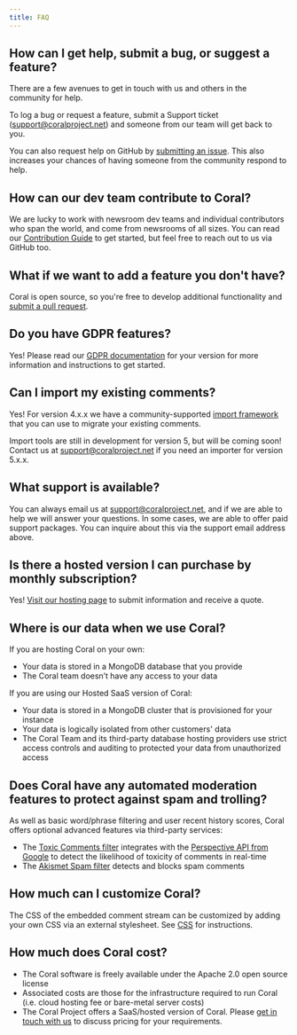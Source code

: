 ```yaml
---
title: FAQ
---
```


## How can I get help, submit a bug, or suggest a feature?

There are a few avenues to get in touch with us and others in the community for help.

To log a bug or request a feature, submit a Support ticket ([support@coralproject.net](mailto:support@coralproject.net)) and someone from our team will get back to you.

You can also request help on GitHub by [submitting an issue](https://github.com/coralproject/talk/issues). This also increases your chances of having someone from the community respond to help.

## How can our dev team contribute to Coral?

We are lucky to work with newsroom dev teams and individual contributors who span the world, and come from newsrooms of all sizes. You can read our [Contribution Guide](https://github.com/coralproject/talk/blob/master/CONTRIBUTING.md) to get started, but feel free to reach out to us via GitHub too.

## What if we want to add a feature you don't have?

Coral is open source, so you're free to develop additional functionality and [submit a pull request](https://github.com/coralproject.net/talk).

## Do you have GDPR features?

Yes! Please read our [GDPR documentation](/gdpr) for your version for more information and instructions to get started.

## Can I import my existing comments?

Yes! For version 4.x.x we have a community-supported [import framework](https://github.com/coralproject/talk-importer) that you can use to migrate your existing comments.

Import tools are still in development for version 5, but will be coming soon! Contact us at [support@coralproject.net](mailto:support@coralproject.net) if you need an importer for version 5.x.x.

## What support is available?

You can always email us at [support@coralproject.net](mailto:support@coralproject.net), and if we are able to help we will answer your questions. In some cases, we are able to offer paid support packages. You can inquire about this via the support email address above.

## Is there a hosted version I can purchase by monthly subscription?

Yes! [Visit our hosting page](https://coralproject.net/pricing/) to submit information and receive a quote.

## Where is our data when we use Coral?

If you are hosting Coral on your own:

- Your data is stored in a MongoDB database that you provide
- The Coral team doesn’t have any access to your data

If you are using our Hosted SaaS version of Coral:

- Your data is stored in a MongoDB cluster that is provisioned for your instance
- Your data is logically isolated from other customers' data
- The Coral Team and its third-party database hosting providers use strict access controls and auditing to protected your data from unauthorized access

## Does Coral have any automated moderation features to protect against spam and trolling?

As well as basic word/phrase filtering and user recent history scores, Coral offers optional advanced features via third-party services:

- The [Toxic Comments filter](/administration#toxic-comment-filter) integrates with the [Perspective API from Google](https://www.perspectiveapi.com/) to detect the likelihood of toxicity of comments in real-time
- The [Akismet Spam filter](/administration#spam-detection-filter) detects and blocks spam comments

## How much can I customize Coral?

The CSS of the embedded comment stream can be customized by adding your own CSS via an external stylesheet. See [CSS](/css) for instructions.

## How much does Coral cost?

- The Coral software is freely available under the Apache 2.0 open source license
- Associated costs are those for the infrastructure required to run Coral (i.e. cloud hosting fee or bare-metal server costs)
- The Coral Project offers a SaaS/hosted version of Coral. Please [get in touch with us](https://coralproject.net/pricing/) to discuss pricing for your requirements.
